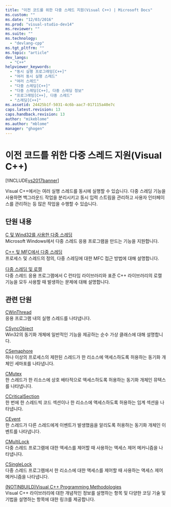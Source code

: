 ```yaml
---
title: "이전 코드를 위한 다중 스레드 지원(Visual C++) | Microsoft Docs"
ms.custom: ""
ms.date: "12/03/2016"
ms.prod: "visual-studio-dev14"
ms.reviewer: ""
ms.suite: ""
ms.technology: 
  - "devlang-cpp"
ms.tgt_pltfrm: ""
ms.topic: "article"
dev_langs: 
  - "C++"
helpviewer_keywords: 
  - "동시 실행 프로그래밍[C++]"
  - "여러 동시 실행 스레드"
  - "여러 스레드"
  - "다중 스레딩[C++]"
  - "다중 스레딩[C++], 다중 스레딩 정보"
  - "프로그래밍[C++], 다중 스레드"
  - "스레딩[C++]"
ms.assetid: 24425b1f-5031-4c6b-aac7-017115a40e7c
caps.latest.revision: 13
caps.handback.revision: 13
author: "mikeblome"
ms.author: "mblome"
manager: "ghogen"
---
```

# 이전 코드를 위한 다중 스레드 지원(Visual C++)
[!INCLUDE[vs2017banner](../../assembler/inline/includes/vs2017banner.md)]

Visual C\+\+에서는 여러 실행 스레드를 동시에 실행할 수 있습니다.  다중 스레딩 기능을 사용하면 백그라운드 작업을 분리시키고 동시 입력 스트림을 관리하고 사용자 인터페이스를 관리하는 등 많은 작업을 수행할 수 있습니다.  
  
## 단원 내용  
 [C 및 Wind32를 사용한 다중 스레딩](../../parallel/multithreading-with-c-and-win32.md)  
 Microsoft Windows에서 다중 스레드 응용 프로그램을 만드는 기능을 지원합니다.  
  
 [C\+\+ 및 MFC에서 다중 스레딩](../../parallel/multithreading-with-cpp-and-mfc.md)  
 프로세스 및 스레드의 정의, 다중 스레딩에 대한 MFC 접근 방법에 대해 설명합니다.  
  
 [다중 스레딩 및 로캘](../../parallel/multithreading-and-locales.md)  
 다중 스레드 응용 프로그램에서 C 런타임 라이브러리와 표준 C\+\+ 라이브러리의 로캘 기능을 모두 사용할 때 발생하는 문제에 대해 설명합니다.  
  
## 관련 단원  
 [CWinThread](../../mfc/reference/cwinthread-class.md)  
 응용 프로그램 내의 실행 스레드를 나타냅니다.  
  
 [CSyncObject](../../mfc/reference/csyncobject-class.md)  
 Win32의 동기화 개체에 일반적인 기능을 제공하는 순수 가상 클래스에 대해 설명합니다.  
  
 [CSemaphore](../../mfc/reference/csemaphore-class.md)  
 하나 이상의 프로세스의 제한된 스레드가 한 리소스에 액세스하도록 허용하는 동기화 개체인 세마포를 나타냅니다.  
  
 [CMutex](../../mfc/reference/cmutex-class.md)  
 한 스레드가 한 리소스에 상호 배타적으로 액세스하도록 허용하는 동기화 개체인 뮤텍스를 나타냅니다.  
  
 [CCriticalSection](../../mfc/reference/ccriticalsection-class.md)  
 한 번에 한 스레드씩 코드 섹션이나 한 리소스에 액세스하도록 허용하는 임계 섹션을 나타냅니다.  
  
 [CEvent](../../mfc/reference/cevent-class.md)  
 한 스레드가 다른 스레드에게 이벤트가 발생했음을 알리도록 허용하는 동기화 개체인 이벤트를 나타냅니다.  
  
 [CMultiLock](../../mfc/reference/cmultilock-class.md)  
 다중 스레드 프로그램에 대한 액세스를 제어할 때 사용하는 액세스 제어 메커니즘을 나타냅니다.  
  
 [CSingleLock](../../mfc/reference/csinglelock-class.md)  
 다중 스레드 프로그렘에서 한 리소스에 대한 액세스를 제어할 때 사용하는 액세스 제어 메커니즘을 나타냅니다.  
  
 [\(NOTINBUILD\)Visual C\+\+ Programming Methodologies](http://msdn.microsoft.com/ko-kr/0822f806-fa81-4b65-bf0f-1e2921f30c95)  
 Visual C\+\+ 라이브러리에 대한 개념적인 정보를 설명하는 항목 및 다양한 코딩 기술 및 기법을 설명하는 항목에 대한 링크를 제공합니다.